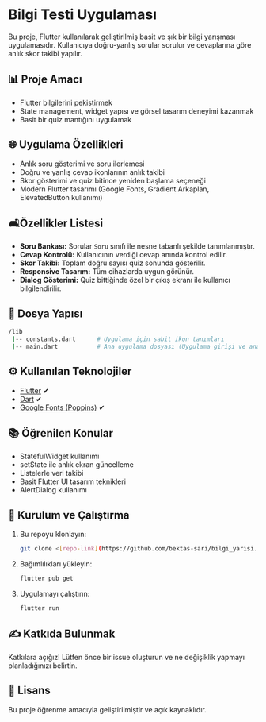 # Bilgi Testi Uygulaması

Bu proje, Flutter kullanılarak geliştirilmiş basit ve şık bir bilgi yarışması uygulamasıdır. 
Kullanıcıya doğru-yanlış sorular sorulur ve cevaplarına göre anlık skor takibi yapılır.

## 📊 Proje Amacı
- Flutter bilgilerini pekistirmek
- State management, widget yapısı ve görsel tasarım deneyimi kazanmak
- Basit bir quiz mantığını uygulamak

## 🌐 Uygulama Özellikleri
- Anlık soru gösterimi ve soru ilerlemesi
- Doğru ve yanlış cevap ikonlarının anlık takibi
- Skor gösterimi ve quiz bitince yeniden başlama seçeneği
- Modern Flutter tasarımı (Google Fonts, Gradient Arkaplan, ElevatedButton kullanımı)

## 🛋Özellikler Listesi
- **Soru Bankası:** Sorular `Soru` sınıfı ile nesne tabanlı şekilde tanımlanmıştır.
- **Cevap Kontrolü:** Kullanıcının verdiği cevap anında kontrol edilir.
- **Skor Takibi:** Toplam doğru sayısı quiz sonunda gösterilir.
- **Responsive Tasarım:** Tüm cihazlarda uygun görünür.
- **Dialog Gösterimi:** Quiz bittiğinde özel bir çıkış ekranı ile kullanıcı bilgilendirilir.

## 📂 Dosya Yapısı
```bash
/lib
 |-- constants.dart      # Uygulama için sabit ikon tanımları
 |-- main.dart           # Ana uygulama dosyası (Uygulama girişi ve ana ekran)
```

## ⚙️ Kullanılan Teknolojiler
- [Flutter](https://flutter.dev/) ✔
- [Dart](https://dart.dev/) ✔
- [Google Fonts (Poppins)](https://pub.dev/packages/google_fonts) ✔

## 📚 Öğrenilen Konular
- StatefulWidget kullanımı
- setState ile anlık ekran güncelleme
- Listelerle veri takibi
- Basit Flutter UI tasarım teknikleri
- AlertDialog kullanımı

## 🔧 Kurulum ve Çalıştırma
1. Bu repoyu klonlayın:
   ```bash
   git clone <[repo-link](https://github.com/bektas-sari/bilgi_yarisi.git)>
   ```
2. Bağımlılıkları yükleyin:
   ```bash
   flutter pub get
   ```
3. Uygulamayı çalıştırın:
   ```bash
   flutter run
   ```
## ✍️ Katkıda Bulunmak
Katkılara açığız! Lütfen önce bir issue oluşturun ve ne değişiklik yapmayı planladığınızı belirtin.

## 📢 Lisans
Bu proje öğrenme amacıyla geliştirilmiştir ve açık kaynaklıdır.
